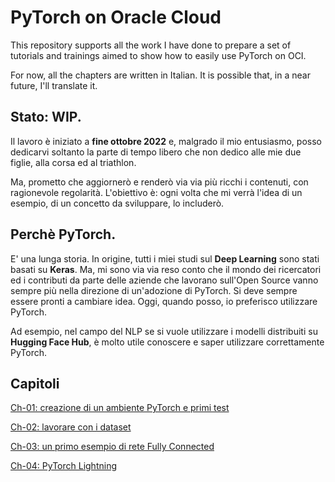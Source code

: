 # PyTorch on Oracle Cloud
This repository supports all the work I have done to prepare a set of tutorials and trainings aimed to show how to easily use PyTorch on OCI.

For now, all the chapters are written in Italian. It is possible that, in a near future, I'll translate it.

## Stato: WIP.
Il lavoro è iniziato a **fine ottobre 2022** e, malgrado il mio entusiasmo, posso dedicarvi soltanto la parte di tempo libero che non dedico alle mie due figlie, alla corsa ed al triathlon.

Ma, prometto che aggiornerò e renderò via via più ricchi i contenuti, con ragionevole regolarità. L'obiettivo è: ogni volta che mi verrà l'idea di un esempio, di un concetto da sviluppare, lo includerò.

## Perchè PyTorch.
E' una lunga storia. In origine, tutti i miei studi sul **Deep Learning** sono stati basati su **Keras**. Ma, mi sono via via reso conto che il mondo dei ricercatori ed i contributi da parte delle aziende che lavorano sull'Open Source vanno sempre più nella direzione di un'adozione di PyTorch.
Si deve sempre essere pronti a cambiare idea. Oggi, quando posso, io preferisco utilizzare PyTorch.

Ad esempio, nel campo del NLP se si vuole utilizzare i modelli distribuiti su **Hugging Face Hub**, è molto utile conoscere e saper utilizzare correttamente PyTorch.

## Capitoli
[Ch-01: creazione di un ambiente PyTorch e primi test](./ch-01/ch-01.md)

[Ch-02: lavorare con i dataset](./ch-02/ch-02.md)

[Ch-03: un primo esempio di rete Fully Connected](./ch-03/ch-03.md)

[Ch-04: PyTorch Lightning](./ch-04/ch-04.md)


